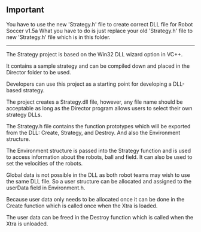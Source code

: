 ## Important

You have to use the new 'Strategy.h' file to create correct DLL file for Robot Soccer v1.5a
What you have to do is just replace your old 'Strategy.h' file to new 'Strategy.h' file which is in this folder.



---------------------------------------------------------------------------------------------
The Strategy project is based on the Win32 DLL wizard option in VC++.

It contains a sample strategy and can be compiled down and placed in the Director folder to be used.

Developers can use this project as a starting point for developing a DLL-based strategy. 

The project creates a Strategy.dll file, however, any file name should be acceptable as long as the Director program allows users to select their own strategy DLLs.

The Strategy.h file contains the function prototypes which will be exported from the DLL: Create, Strategy, and Destroy. And also the Environment structure.

The Environment structure is passed into the Strategy function and is used to access information about the robots, ball and field. It can also be used to set the velocities of the robots.

Global data is not possible in the DLL as both robot teams may wish to use the same DLL file. So a user structure can be allocated and assigned to the userData field in Environment.h.

Because user data only needs to be allocated once it can be done in the Create function which is called once when the Xtra is loaded.

The user data can be freed in the Destroy function which is called when the Xtra is unloaded.
